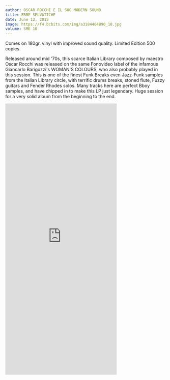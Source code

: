 ```yaml
---
author: OSCAR ROCCHI E IL SUO MODERN SOUND
title: ERBE SELVATICHE
date: June 12, 2015
image: https://f4.bcbits.com/img/a3184464890_10.jpg
volume: SME 10
---
```


Comes on 180gr. vinyl with improved sound quality. Limited Edition 500 copies.

Released around mid '70s, this scarce Italian Library composed by maestro Oscar Rocchi was released on the same Fonovideo label of the infamous Giancarlo Barigozzi's WOMAN'S COLOURS, who also probably played in this session. This is one of the finest Funk Breaks even Jazz-Funk samples from the Italian Library circle, with terrific drums breaks, stoned flute, Fuzzy guitars and Fender Rhodes solos. Many tracks here are perfect Bboy samples, and have chipped in to make this LP just legendary. Huge session for a very solid album from the beginning to the end.

<iframe style="border: 0; width: 350px; height: 853px;" src="https://bandcamp.com/EmbeddedPlayer/album=259012357/size=large/bgcol=ffffff/linkcol=0687f5/package=2946072457/transparent=true/" seamless><a href="http://sonormusiceditions.bandcamp.com/album/erbe-selvatiche">ERBE SELVATICHE by OSCAR ROCCHI e il suo MODERN SOUND</a></iframe>